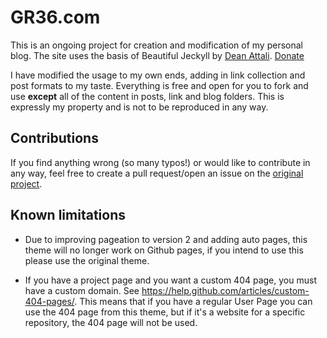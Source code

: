 # GR36.com

This is an ongoing project for creation and modification of my personal blog. The site uses the basis of Beautiful Jeckyll by [Dean Attali](http://deanattali.com). [Donate](https://www.paypal.me/daattali/20)

I have modified the usage to my own ends, adding in link collection and post formats to my taste. Everything is free and open for you to fork and use **except** all of the content in posts, link and blog folders. This is expressly my property and is not to be reproduced in any way.

## Contributions

If you find anything wrong (so many typos!) or would like to contribute in any way, feel free to create a pull request/open an issue on the [original project](https://github.com/daattali/beautiful-jekyll). 

## Known limitations

- Due to improving pageation to version 2 and adding auto pages, this theme will no longer work on Github pages, if you intend to use this please use the original theme.

- If you have a project page and you want a custom 404 page, you must have a custom domain.  See https://help.github.com/articles/custom-404-pages/.  This means that if you have a regular User Page you can use the 404 page from this theme, but if it's a website for a specific repository, the 404 page will not be used.
